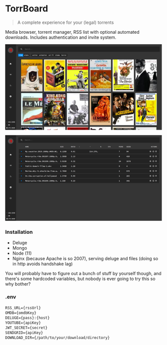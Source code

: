 # TorrBoard

> A complete experience for your (legal) torrents

Media browser, torrent manager, RSS list with optional automated downloads.
Includes authentication and invite system.

![](./screens/1.png)

![](./screens/2.png)

### Installation

- Deluge
- Mongo
- Node (11)
- Nginx (because Apache is so 2007), serving deluge and files (doing so in http avoids handshake lag)

You will probably have to figure out a bunch of stuff by yourself though, and there's
some hardcoded variables, but nobody is ever going to try this so why bother?

### .env

```
RSS_URL={rssUrl}
OMDB={omdbKey}
DELUGE={pass}:{host}
YOUTUBE={apiKey}
JWT_SECRET={secret}
SENDGRID={apiKey}
DOWNLOAD_DIR={/path/to/your/download/directory}

